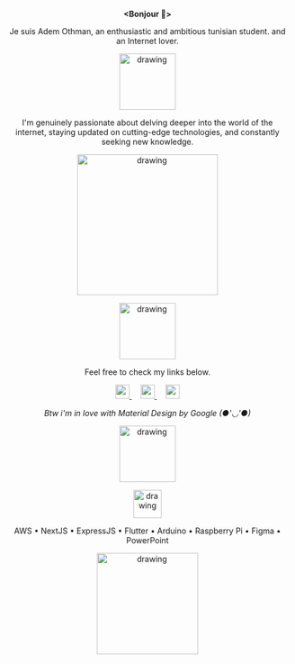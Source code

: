 <p align="center">
  <b>&lt;Bonjour 🥖&gt;</b>
</p>
<p align="center">
  Je suis Adem Othman, an enthusiastic and ambitious tunisian student. and an Internet lover.
</p>
<p align="center">
  <img src="./divider.png" alt="drawing" width="100">
</p>
<p align="center">
  I'm genuinely passionate about delving deeper into the world of the internet, staying updated on cutting-edge technologies, and constantly seeking new knowledge.
</p>
<p align="center">
  <img src="./smiling_in_pain.png" alt="drawing" width="250">
</p>
<p align="center">
  <img src="./divider.png" alt="drawing" width="100">
</p>
<p align="center">
  Feel free to check my links below.
</p>
<p align="center">
<a href="https://twitter.com/ademot02/">
  <img src="./x.png" width="25">
</a>
&nbsp;
&nbsp;
<a href="https://www.linkedin.com/in/ademot02/">
  <img src="./linkedin.png" width="25">
</a>
&nbsp;
&nbsp;
<a 
  href="mailto:contact.adem.ot@gmail.com"
  title="contact.adem.ot@gmail.com">
  <img src="./email.png" width="25">
</a>
</p>
<p align="center">
  <i>
    Btw i'm in love with Material Design by Google (●'◡'●)
  </i>
</p>
<p align="center">
  <img src="./divider.png" alt="drawing" width="100">
</p>
<p align="center">
  <img src="./gitty.gif" alt="drawing" width="50">
</p>
<p align="center">
  AWS • NextJS • ExpressJS • Flutter • Arduino • Raspberry Pi • Figma • PowerPoint
</p>
<p align="center">
  <img src="./please.png" alt="drawing" width="180">
</p>
